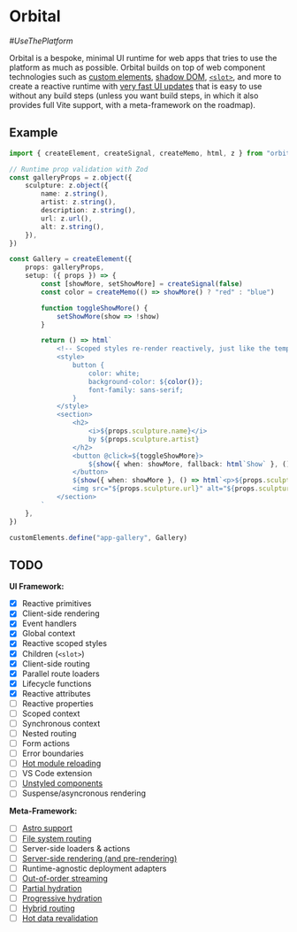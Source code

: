 # Orbital

_\#UseThePlatform_

Orbital is a bespoke, minimal UI runtime for web apps that tries to use the platform as much as possible. Orbital builds on top of web component technologies such as [custom elements](https://developer.mozilla.org/en-US/docs/Web/API/Web_components/Using_custom_elements), [shadow DOM](https://developer.mozilla.org/en-US/docs/Web/API/Web_components/Using_shadow_DOM), [`<slot>`](https://developer.mozilla.org/en-US/docs/Web/HTML/Element/slot), and more to create a reactive runtime with [very fast UI updates](https://lit.dev/docs/libraries/standalone-templates/#render-dynamic-data) that is easy to use without any build steps (unless you want build steps, in which it also provides full Vite support, with a meta-framework on the roadmap).

## Example

```ts
import { createElement, createSignal, createMemo, html, z } from "orbital"

// Runtime prop validation with Zod
const galleryProps = z.object({
    sculpture: z.object({
        name: z.string(),
        artist: z.string(),
        description: z.string(),
        url: z.url(),
        alt: z.string(),
    }),
})

const Gallery = createElement({
    props: galleryProps,
    setup: ({ props }) => {
        const [showMore, setShowMore] = createSignal(false)
        const color = createMemo(() => showMore() ? "red" : "blue")

        function toggleShowMore() {
            setShowMore(show => !show)
        }

        return () => html`
            <!-- Scoped styles re-render reactively, just like the template -->
            <style>
                button {
                    color: white;
                    background-color: ${color()};
                    font-family: sans-serif;
                }
            </style>
            <section>
                <h2>
                    <i>${props.sculpture.name}</i>
                    by ${props.sculpture.artist}
                </h2>
                <button @click=${toggleShowMore}>
                    ${show({ when: showMore, fallback: html`Show` }, () => html`Hide`)} details
                </button>
                ${show({ when: showMore }, () => html`<p>${props.sculpture.description}</p>`)}
                <img src="${props.sculpture.url}" alt="${props.sculpture.alt}" />
            </section>
        `
    },
})

customElements.define("app-gallery", Gallery)
```

## TODO

**UI Framework:**

-   [x] Reactive primitives
-   [x] Client-side rendering
-   [x] Event handlers
-   [x] Global context
-   [x] Reactive scoped styles
-   [x] Children (`<slot>`)
-   [x] Client-side routing
-   [x] Parallel route loaders
-   [x] Lifecycle functions
-   [x] Reactive attributes
-   [ ] Reactive properties
-   [ ] Scoped context
-   [ ] Synchronous context
-   [ ] Nested routing
-   [ ] Form actions
-   [ ] Error boundaries
-   [ ] [Hot module reloading](https://github.com/sync/plugin-lit-refresh)
-   [ ] VS Code extension
-   [ ] [Unstyled components](https://react-spectrum.adobe.com/react-aria/react-aria-components.html)
-   [ ] Suspense/asyncronous rendering

**Meta-Framework:**

-   [ ] [Astro support](https://dev.to/thepassle/server-side-rendering-vanilla-custom-elements-in-astro-5hgg)
-   [ ] [File system routing](https://remix.run/docs/en/1.19.1/file-conventions/route-files-v2)
-   [ ] Server-side loaders & actions
-   [ ] [Server-side rendering (and pre-rendering)](https://lit.dev/docs/ssr/client-usage/#standalone-lit-templates)
-   [ ] Runtime-agnostic deployment adapters
-   [ ] [Out-of-order streaming](https://remix.run/docs/en/1.19.1/guides/streaming#using-defer)
-   [ ] [Partial hydration](https://jasonformat.com/islands-architecture/)
-   [ ] [Progressive hydration](https://www.patterns.dev/posts/progressive-hydration)
-   [ ] [Hybrid routing](https://hackmd.io/@0u1u3zEAQAO0iYWVAStEvw/rJFCoM4Di#B-Routing)
-   [ ] [Hot data revalidation](https://remix.run/docs/en/main/other-api/dev-v2)
